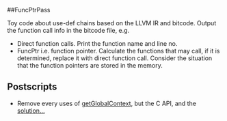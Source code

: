 ##FuncPtrPass

Toy code about use-def chains based on the LLVM IR and bitcode. Output the function call info in the bitcode file, e.g.
- Direct function calls. Print the function name and line no.
- FuncPtr i.e. function pointer. Calculate the functions that may call, if it is determined, replace it with direct function call. Consider the situation that the function pointers are stored in the memory.

## Postscripts
- Remove every uses of [getGlobalContext](https://reviews.llvm.org/rL266379), but the C API, and the [solution...](https://reviews.llvm.org/D19094)
